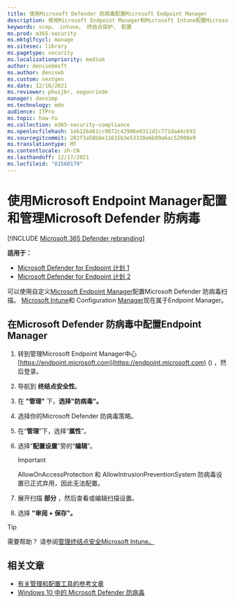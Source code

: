 ```yaml
---
title: 使用Microsoft Defender 防病毒配置Microsoft Endpoint Manager
description: 使用Microsoft Endpoint Manager和Microsoft Intune配置Microsoft Defender 防病毒Endpoint Protection
keywords: scep， intune， 终结点保护， 配置
ms.prod: m365-security
ms.mktglfcycl: manage
ms.sitesec: library
ms.pagetype: security
ms.localizationpriority: medium
author: denisebmsft
ms.author: deniseb
ms.custom: nextgen
ms.date: 12/16/2021
ms.reviewer: phuijbr, oogunrinde
manager: dansimp
ms.technology: mde
audience: ITPro
ms.topic: how-to
ms.collection: m365-security-compliance
ms.openlocfilehash: 1eb126481cc9872c42906e0311d1c771da44c693
ms.sourcegitcommit: 282f3a58b8e11615b3e53328e6b89a6ac52008e9
ms.translationtype: MT
ms.contentlocale: zh-CN
ms.lasthandoff: 12/17/2021
ms.locfileid: "61560179"
---
```

# <a name="use-microsoft-endpoint-manager-to-configure-and-manage-microsoft-defender-antivirus"></a>使用Microsoft Endpoint Manager配置和管理Microsoft Defender 防病毒

[!INCLUDE [Microsoft 365 Defender rebranding](../../includes/microsoft-defender.md)]


**适用于：**

- [Microsoft Defender for Endpoint 计划 1](https://go.microsoft.com/fwlink/?linkid=2154037)
- [Microsoft Defender for Endpoint 计划 2](https://go.microsoft.com/fwlink/?linkid=2154037)

可以使用自定义[Microsoft Endpoint Manager](/mem/endpoint-manager-overview)配置Microsoft Defender 防病毒扫描。 [Microsoft Intune](/mem/intune/fundamentals/what-is-intune)和 Configuration [Manager](/mem/configmgr/core/understand/introduction)现在属于Endpoint Manager。

## <a name="configure-microsoft-defender-antivirus-scans-in-endpoint-manager"></a>在Microsoft Defender 防病毒中配置Endpoint Manager

1. 转到管理Microsoft Endpoint Manager中心 [https://endpoint.microsoft.com](https://endpoint.microsoft.com) () ，然后登录。

2. 导航到 **终结点安全性**。

3. 在 **"管理"** 下，**选择"防病毒"。**

4. 选择你的Microsoft Defender 防病毒策略。

5. 在“**管理**”下，选择“**属性**”。

6. 选择“**配置设置**”旁的“**编辑**”。

   > [!IMPORTANT]
   > AllowOnAccessProtection 和 AllowIntrusionPreventionSystem 防病毒设置已正式弃用，因此无法配置。 

7. 展开扫描 **部分** ，然后查看或编辑扫描设置。

8. 选择 **"审阅 + 保存"。**

> [!TIP]
> 需要帮助？ 请参阅[管理终结点安全Microsoft Intune。](/mem/intune/protect/endpoint-security)

## <a name="related-articles"></a>相关文章

- [有关管理和配置工具的参考文章](configuration-management-reference-microsoft-defender-antivirus.md)
- [Windows 10 中的 Microsoft Defender 防病毒](microsoft-defender-antivirus-in-windows-10.md)
